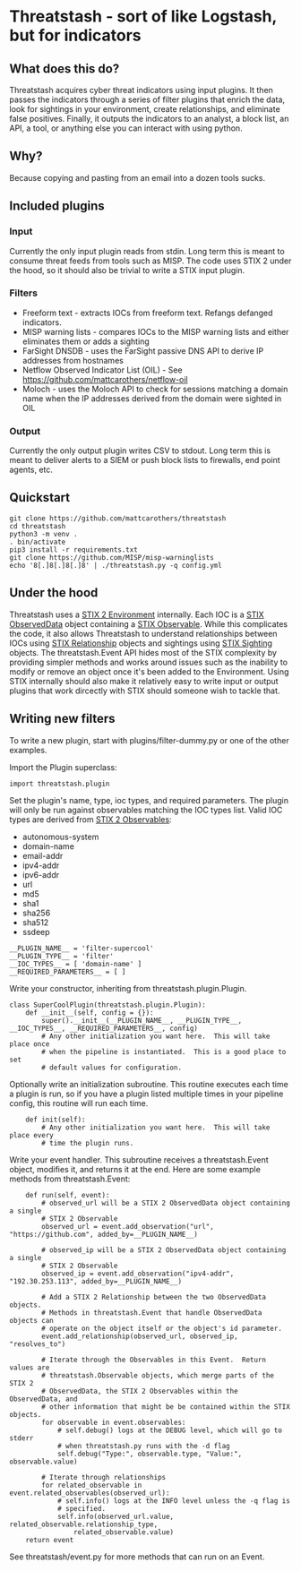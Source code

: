 # Threatstash - sort of like Logstash, but for indicators

## What does this do?
Threatstash acquires cyber threat indicators using input plugins.  It then passes the indicators through a series of filter plugins that enrich the data, look for sightings in your environment, create relationships, and eliminate false positives.  Finally, it outputs the indicators to an analyst, a block list, an API, a tool, or anything else you can interact with using python.

## Why?
Because copying and pasting from an email into a dozen tools sucks.

## Included plugins

### Input
Currently the only input plugin reads from stdin.  Long term this is meant to consume threat feeds from tools such as MISP.  The code uses STIX 2 under the hood, so it should also be trivial to write a STIX input plugin.

### Filters
* Freeform text - extracts IOCs from freeform text.  Refangs defanged indicators.
* MISP warning lists - compares IOCs to the MISP warning lists and either eliminates them or adds a sighting
* FarSight DNSDB - uses the FarSight passive DNS API to derive IP addresses from hostnames
* Netflow Observed Indicator List (OIL) - See https://github.com/mattcarothers/netflow-oil
* Moloch - uses the Moloch API to check for sessions matching a domain name when the IP addresses derived from the domain were sighted in OIL

### Output
Currently the only output plugin writes CSV to stdout.  Long term this is meant to deliver alerts to a SIEM or push block lists to firewalls, end point agents, etc.

## Quickstart
```
git clone https://github.com/mattcarothers/threatstash
cd threatstash
python3 -m venv .
. bin/activate
pip3 install -r requirements.txt
git clone https://github.com/MISP/misp-warninglists
echo '8[.]8[.]8[.]8' | ./threatstash.py -q config.yml
```
## Under the hood
Threatstash uses a [STIX 2 Environment](https://stix2.readthedocs.io/en/latest/guide/environment.html) internally.  Each IOC is a [STIX ObservedData](https://stix2.readthedocs.io/en/latest/api/stix2.v20.sdo.html) object containing a [STIX Observable](https://stix2.readthedocs.io/en/latest/api/stix2.v20.observables.html).  While this complicates the code, it also allows Threatstash to understand relationships between IOCs using [STIX Relationship](https://stix2.readthedocs.io/en/latest/api/stix2.v20.sro.html) objects and sightings using [STIX Sighting](https://stix2.readthedocs.io/en/latest/api/stix2.v20.sro.html) objects.  The threatstash.Event API hides most of the STIX complexity by providing simpler methods and works around issues such as the inability to modify or remove an object once it's been added to the Environment.  Using STIX internally should also make it relatively easy to write input or output plugins that work dircectly with STIX should someone wish to tackle that.

## Writing new filters
To write a new plugin, start with plugins/filter-dummy.py or one of the other examples.

Import the Plugin superclass:
```
import threatstash.plugin
```

Set the plugin's name, type, ioc types, and required parameters.  The plugin will only be run against observables matching the IOC types list.  Valid IOC types are derived from [STIX 2 Observables](http://docs.oasis-open.org/cti/stix/v2.0/cs01/part4-cyber-observable-objects/stix-v2.0-cs01-part4-cyber-observable-objects.html#_Toc496716217):
* autonomous-system
* domain-name
* email-addr
* ipv4-addr
* ipv6-addr
* url
* md5
* sha1
* sha256
* sha512
* ssdeep
```
__PLUGIN_NAME__ = 'filter-supercool'
__PLUGIN_TYPE__ = 'filter'
__IOC_TYPES__ = [ 'domain-name' ]
__REQUIRED_PARAMETERS__ = [ ]
```

Write your constructor, inheriting from threatstash.plugin.Plugin.
```
class SuperCoolPlugin(threatstash.plugin.Plugin):
    def __init__(self, config = {}):
        super().__init__(__PLUGIN_NAME__, __PLUGIN_TYPE__, __IOC_TYPES__, __REQUIRED_PARAMETERS__, config)
        # Any other initialization you want here.  This will take place once
        # when the pipeline is instantiated.  This is a good place to set
        # default values for configuration.
```

Optionally write an initialization subroutine.  This routine executes each time a plugin is run, so if you have a plugin listed multiple times in your pipeline config, this routine will run each time.
```
    def init(self):
        # Any other initialization you want here.  This will take place every
        # time the plugin runs.
```

Write your event handler.  This subroutine receives a threatstash.Event object, modifies it, and returns it at the end.  Here are some example methods from threatstash.Event:
```
    def run(self, event):
        # observed_url will be a STIX 2 ObservedData object containing a single
        # STIX 2 Observable
        observed_url = event.add_observation("url", "https://github.com", added_by=__PLUGIN_NAME__)

        # observed_ip will be a STIX 2 ObservedData object containing a single
        # STIX 2 Observable
        observed_ip = event.add_observation("ipv4-addr", "192.30.253.113", added_by=__PLUGIN_NAME__)

        # Add a STIX 2 Relationship between the two ObservedData objects.
        # Methods in threatstash.Event that handle ObservedData objects can
        # operate on the object itself or the object's id parameter.
        event.add_relationship(observed_url, observed_ip, "resolves_to")        

        # Iterate through the Observables in this Event.  Return values are
        # threatstash.Observable objects, which merge parts of the STIX 2
        # ObservedData, the STIX 2 Observables within the ObservedData, and
        # other information that might be be contained within the STIX objects.
        for observable in event.observables:
            # self.debug() logs at the DEBUG level, which will go to stderr
            # when threatstash.py runs with the -d flag
            self.debug("Type:", observable.type, "Value:", observable.value)

        # Iterate through relationships
        for related_observable in event.related_observables(observed_url):
            # self.info() logs at the INFO level unless the -q flag is
            # specified.
            self.info(observed_url.value, related_observable.relationship_type,
                related_observable.value)
    return event
```

See threatstash/event.py for more methods that can run on an Event.
